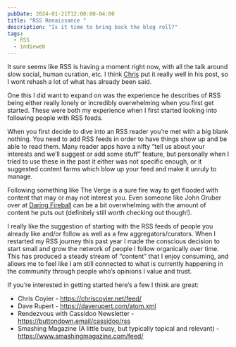 ```yaml
---
pubDate: 2024-01-21T12:00:00-04:00
title: "RSS Renaissance "
description: "Is it time to bring back the blog roll?"
tags:
  - RSS
  - indieweb
---
```


It sure seems like RSS is having a moment right now, with all the talk around slow social, human curation, etc. I think [Chris](https://chriscoyier.net/2024/01/22/where-have-all-the-websites-gone/) put it really well in his post, so I wont rehash a lot of what has already been said.

One this I did want to expand on was the experience he describes of RSS being either really lonely or incredibly overwhelming when you first get started. These were both my experience when I first started looking into following people with RSS feeds.

When you first decide to dive into an RSS reader you’re met with a big blank nothing. You need to add RSS feeds in order to have things show up and be able to read them. Many reader apps have a nifty “tell us about your interests and we’ll suggest or add some stuff” feature, but personally when I tried to use these in the past it either was not specific enough, or it suggested content farms which blow up your feed and make it unruly to manage.

Following something like The Verge is a sure fire way to get flooded with content that may or may not interest you. Even someone like John Gruber over at [Daring Fireball](https://daringfireball.net/) can be a bit overwhelming with the amount of content he puts out (definitely still worth checking out though!).

I really like the suggestion of starting with the RSS feeds of people you already like and/or follow as well as a few aggregators/curators. When I restarted my RSS journey this past year I made the conscious decision to start small and grow the network of people I follow organically over time. This has produced a steady stream of “content” that I enjoy consuming, and allows me to feel like I am still connected to what is currently happening in the community through people who’s opinions I value and trust.

If you’re interested in getting started here’s a few I think are great:

- Chris Coyier - https://chriscoyier.net/feed/
- Dave Rupert - https://daverupert.com/atom.xml
- Rendezvous with Cassidoo Newsletter - https://buttondown.email/cassidoo/rss
- Smashing Magazine (A little busy, but typically topical and relevant) - https://www.smashingmagazine.com/feed/
